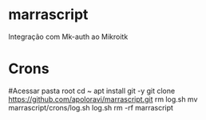 # marrascript
Integração com Mk-auth ao Mikroitk

# Crons

#Acessar pasta root
cd ~
apt install git -y
git clone https://github.com/apoloravi/marrascript.git
rm log.sh
mv marrascript/crons/log.sh log.sh
rm -rf marrascript
